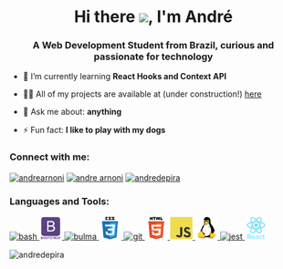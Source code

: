 <h1 align="center">Hi there <img src="https://media.giphy.com/media/hvRJCLFzcasrR4ia7z/giphy.gif" width="25px">, I'm André</h1>
<h3 align="center">A Web Development Student from Brazil, curious and passionate for technology</h3>

- 🌱 I’m currently learning **React Hooks and Context API**

- 👨‍💻 All of my projects are available at (under construction!) [here](https://andredepira.github.io/portfolio/)

- 💬 Ask me about: **anything**

- ⚡ Fun fact: **I like to play with my dogs**

<h3 align="left">Connect with me:</h3>
<p align="left">
<a href="https://linkedin.com/in/andrearnoni" target="_blank"><img align="center" src="https://cdn.jsdelivr.net/npm/simple-icons@3.0.1/icons/linkedin.svg" alt="andrearnoni" height="30" width="40" /></a>
<a href="https://fb.com/andre.arnoni.3" target="_blank"><img align="center" src="https://cdn.jsdelivr.net/npm/simple-icons@3.0.1/icons/facebook.svg" alt="andre arnoni" height="30" width="40" /></a>
<a href="https://instagram.com/andredepira" target="_blank"><img align="center" src="https://cdn.jsdelivr.net/npm/simple-icons@3.0.1/icons/instagram.svg" alt="andredepira" height="30" width="40" /></a>
</p>

<h3 align="left">Languages and Tools:</h3>
<p align="left"> <a href="https://www.gnu.org/software/bash/" target="_blank"> <img src="https://www.vectorlogo.zone/logos/gnu_bash/gnu_bash-icon.svg" alt="bash" width="40" height="40"/> </a> <a href="https://getbootstrap.com" target="blank"> <img src="https://raw.githubusercontent.com/devicons/devicon/master/icons/bootstrap/bootstrap-plain-wordmark.svg" alt="bootstrap" width="40" height="40"/> </a> <a href="https://bulma.io/" target="_blank"> <img src="https://raw.githubusercontent.com/gilbarbara/logos/804dc257b59e144eaca5bc6ffd16949752c6f789/logos/bulma.svg" alt="bulma" width="40" height="40"/> </a> <a href="https://www.w3schools.com/css/" target="_blank"> <img src="https://raw.githubusercontent.com/devicons/devicon/master/icons/css3/css3-original-wordmark.svg" alt="css3" width="40" height="40"/> </a> <a href="https://git-scm.com/" target="_blank"> <img src="https://www.vectorlogo.zone/logos/git-scm/git-scm-icon.svg" alt="git" width="40" height="40"/> </a> <a href="https://www.w3.org/html/" target="_blank"> <img src="https://raw.githubusercontent.com/devicons/devicon/master/icons/html5/html5-original-wordmark.svg" alt="html5" width="40" height="40"/> </a> <a href="https://developer.mozilla.org/en-US/docs/Web/JavaScript" target="_blank"> <img src="https://raw.githubusercontent.com/devicons/devicon/master/icons/javascript/javascript-original.svg" alt="javascript" width="40" height="40"/> </a> <a href="https://www.linux.org/" target="_blank"> <img src="https://raw.githubusercontent.com/devicons/devicon/master/icons/linux/linux-original.svg" alt="linux" width="40" height="40"/> </a> <a href="https://jestjs.io" target="_blank"> <img src="https://www.vectorlogo.zone/logos/jestjsio/jestjsio-icon.svg" alt="jest" width="40" height="40"/> </a> <a href="https://reactjs.org/" target="_blank"> <img src="https://raw.githubusercontent.com/devicons/devicon/master/icons/react/react-original-wordmark.svg" alt="react" width="40" height="40"/> </a> </p>

<p><img align="center" src="https://github-readme-stats.vercel.app/api/top-langs?username=andredepira&show_icons=true&locale=en&layout=compact" alt="andredepira" /></p>
